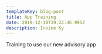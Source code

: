 ```yaml
---
templateKey: blog-post
title: App Training
date: 2019-12-10T19:22:46.995Z
description: Irvine Ky
---
```

Training to use our new advisory app
